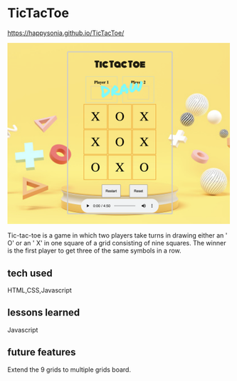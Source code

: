 # TicTacToe

https://happysonia.github.io/TicTacToe/

<p><img src="./demo/demo.png" width="500px"></p>

Tic-tac-toe is a game in which two players take turns in drawing either an ' O' or an ' X' in one square of a grid consisting of nine squares. The winner is the first player to get three of the same symbols in a row.

## tech used

HTML,CSS,Javascript

## lessons learned

Javascript

## future features

Extend the 9 grids to multiple grids board.
